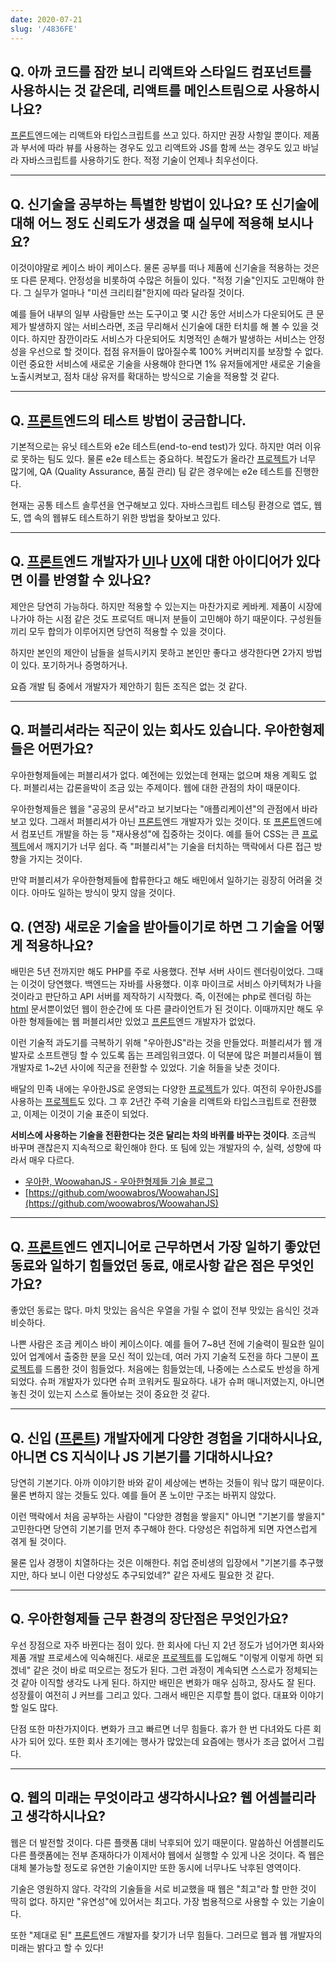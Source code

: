 ```yaml
---
date: 2020-07-21
slug: '/4836FE'
---
```


## Q. 아까 코드를 잠깐 보니 리액트와 스타일드 컴포넌트를 사용하시는 것 같은데, 리액트를 메인스트림으로 사용하시나요?

[프론트](./../.././docs/pages/Front-end.md)엔드에는 리액트와 타입스크립트를 쓰고 있다. 하지만 권장 사항일 뿐이다. 제품과 부서에 따라 뷰를 사용하는 경우도 있고 리액트와 JS를 함께 쓰는 경우도 있고 바닐라 자바스크립트를 사용하기도 한다. 적정 기술이 언제나 최우선이다.

---

## Q. 신기술을 공부하는 특별한 방법이 있나요? 또 신기술에 대해 어느 정도 신뢰도가 생겼을 때 실무에 적용해 보시나요?

이것이야말로 케이스 바이 케이스다. 물론 공부를 떠나 제품에 신기술을 적용하는 것은 또 다른 문제다. 안정성을 비롯하여 수많은 허들이 있다. "적정 기술"인지도 고민해야 한다. 그 실무가 얼마나 "미션 크리티컬"한지에 따라 달라질 것이다.

예를 들어 내부의 일부 사람들만 쓰는 도구이고 몇 시간 동안 서비스가 다운되어도 큰 문제가 발생하지 않는 서비스라면, 조금 무리해서 신기술에 대한 터치를 해 볼 수 있을 것이다. 하지만 잠깐이라도 서비스가 다운되어도 치명적인 손해가 발생하는 서비스는 안정성을 우선으로 할 것이다. 접점 유저들이 많아질수록 100% 커버리지를 보장할 수 없다. 이런 중요한 서비스에 새로운 기술을 사용해야 한다면 1% 유저들에게만 새로운 기술을 노출시켜보고, 점차 대상 유저를 확대하는 방식으로 기술을 적용할 것 같다.

---

## Q. [프론트](./../.././docs/pages/Front-end.md)엔드의 테스트 방법이 궁금합니다.

기본적으로는 유닛 테스트와 e2e 테스트(end-to-end test)가 있다. 하지만 여러 이유로 못하는 팀도 있다. 물론 e2e 테스트는 중요하다. 복잡도가 올라간 [프로젝트](./../.././docs/pages/Project.md)가 너무 많기에, QA (Quality Assurance, 품질 관리) 팀 같은 경우에는 e2e 테스트를 진행한다.

현재는 공통 테스트 솔루션을 연구해보고 있다. 자바스크립트 테스팅 환경으로 앱도, 웹도, 앱 속의 웹뷰도 테스트하기 위한 방법을 찾아보고 있다.

---

## Q. [프론트](./../.././docs/pages/Front-end.md)엔드 개발자가 [UI](./../.././docs/pages/UIUX.md)나 [UX](./../.././docs/pages/UIUX.md)에 대한 아이디어가 있다면 이를 반영할 수 있나요?

제안은 당연히 가능하다. 하지만 적용할 수 있는지는 마찬가지로 케바케. 제품이 시장에 나가야 하는 시점 같은 것도 프로덕트 매니저 분들이 고민해야 하기 때문이다. 구성원들끼리 모두 합의가 이루어지면 당연히 적용할 수 있을 것이다.

하지만 본인의 제안이 남들을 설득시키지 못하고 본인만 좋다고 생각한다면 2가지 방법이 있다. 포기하거나 증명하거나.

요즘 개발 팀 중에서 개발자가 제안하기 힘든 조직은 없는 것 같다.

---

## Q. 퍼블리셔라는 직군이 있는 회사도 있습니다. 우아한형제들은 어떤가요?

우아한형제들에는 퍼블리셔가 없다. 예전에는 있었는데 현재는 없으며 채용 계획도 없다. 퍼블리셔는 갑론을박이 조금 있는 주제이다. 웹에 대한 관점의 차이 때문이다.

우아한형제들은 웹을 "공공의 문서"라고 보기보다는 "애플리케이션"의 관점에서 바라보고 있다. 그래서 퍼블리셔가 아닌 [프론트](./../.././docs/pages/Front-end.md)엔드 개발자가 있는 것이다. 또 [프론트](./../.././docs/pages/Front-end.md)엔드에서 컴포넌트 개발을 하는 등 "재사용성"에 집중하는 것이다. 예를 들어 CSS는 큰 [프로젝트](./../.././docs/pages/Project.md)에서 깨지기가 너무 쉽다. 즉 "퍼블리셔"는 기술을 터치하는 맥락에서 다른 접근 방향을 가지는 것이다.

만약 퍼블리셔가 우아한형제들에 합류한다고 해도 배민에서 일하기는 굉장히 어려울 것이다. 아마도 일하는 방식이 맞지 않을 것이다.

## Q. (연장) 새로운 기술을 받아들이기로 하면 그 기술을 어떻게 적용하나요?

배민은 5년 전까지만 해도 PHP를 주로 사용했다. 전부 서버 사이드 렌더링이었다. 그때는 이것이 당연했다. 백엔드는 자바를 사용했다. 이후 마이크로 서비스 아키텍처가 나을 것이라고 판단하고 API 서버를 제작하기 시작했다. 즉, 이전에는 php로 렌더링 하는 [html](./../.././docs/pages/HTML.md) 문서뿐이었던 웹이 한순간에 또 다른 클라이언트가 된 것이다. 이때까지만 해도 우아한 형제들에는 웹 퍼블리셔만 있었고 [프론트](./../.././docs/pages/Front-end.md)엔드 개발자가 없었다.

이런 기술적 과도기를 극복하기 위해 "우아한JS"라는 것을 만들었다. 퍼블리셔가 웹 개발자로 소프트랜딩 할 수 있도록 돕는 프레임워크였다. 이 덕분에 많은 퍼블리셔들이 웹 개발자로 1~2년 사이에 직군을 전환할 수 있었다. 기술 허들을 낮춘 것이다.

배달의 민족 내에는 우아한JS로 운영되는 다양한 [프로젝트](./../.././docs/pages/Project.md)가 있다. 여전히 우아한JS를 사용하는 [프로젝트](./../.././docs/pages/Project.md)도 있다. 그 후 2년간 주력 기술을 리액트와 타입스크립트로 전환했고, 이제는 이것이 기술 표준이 되었다.

**서비스에 사용하는 기술을 전환한다는 것은 달리는 차의 바퀴를 바꾸는 것이다**. 조금씩 바꾸며 괜찮은지 지속적으로 확인해야 한다. 또 팀에 있는 개발자의 수, 실력, 성향에 따라서 매우 다르다.

- [우아한, WoowahanJS - 우아한형제들 기술 블로그](https://woowabros.github.io/tools/2016/09/07/woowahan-js.html)
- [https://github.com/woowabros/WoowahanJS](https://github.com/woowabros/WoowahanJS)

---

## Q. [프론트](./../.././docs/pages/Front-end.md)엔드 엔지니어로 근무하면서 가장 일하기 좋았던 동료와 일하기 힘들었던 동료, 애로사항 같은 점은 무엇인가요?

좋았던 동료는 많다. 마치 맛있는 음식은 우열을 가릴 수 없이 전부 맛있는 음식인 것과 비슷하다.

나쁜 사람은 조금 케이스 바이 케이스이다. 예를 들어 7~8년 전에 기술력이 필요한 일이 있어 업계에서 출중한 분을 모신 적이 있는데, 여러 가지 기술적 도전을 하다 그분이 [프로젝트](./../.././docs/pages/Project.md)를 드롭한 것이 힘들었다. 처음에는 힘들었는데, 나중에는 스스로도 반성을 하게 되었다. 슈퍼 개발자가 있다면 슈퍼 코워커도 필요하다. 내가 슈퍼 매니저였는지, 아니면 놓친 것이 있는지 스스로 돌아보는 것이 중요한 것 같다.

---

## Q. 신입 ([프론트](./../.././docs/pages/Front-end.md)) 개발자에게 다양한 경험을 기대하시나요, 아니면 CS 지식이나 JS 기본기를 기대하시나요?

당연히 기본기다. 아까 이야기한 바와 같이 세상에는 변하는 것들이 워낙 많기 때문이다. 물론 변하지 않는 것들도 있다. 예를 들어 폰 노이만 구조는 바뀌지 않았다.

이런 맥락에서 처음 공부하는 사람이 "다양한 경험을 쌓을지" 아니면 "기본기를 쌓을지" 고민한다면 당연히 기본기를 먼저 추구해야 한다. 다양성은 취업하게 되면 자연스럽게 겪게 될 것이다.

물론 입사 경쟁이 치열하다는 것은 이해한다. 취업 준비생의 입장에서 "기본기를 추구했지만, 하다 보니 이런 다양성도 추구되었네?" 같은 자세도 필요한 것 같다.

---

## Q. 우아한형제들 근무 환경의 장단점은 무엇인가요?

우선 장점으로 자주 바뀐다는 점이 있다. 한 회사에 다닌 지 2년 정도가 넘어가면 회사와 제품 개발 프로세스에 익숙해진다. 새로운 [프로젝트](./../.././docs/pages/Project.md)를 도입해도 "이렇게 이렇게 하면 되겠네" 같은 것이 바로 떠오르는 정도가 된다. 그런 과정이 계속되면 스스로가 정체되는 것 같아 이직할 생각도 나게 된다. 하지만 배민은 변화가 매우 심하고, 장사도 잘 된다. 성장률이 여전히 J 커브를 그리고 있다. 그래서 배민은 지루할 틈이 없다. 대표와 이야기할 일도 많다.

단점 또한 마찬가지이다. 변화가 크고 빠르면 너무 힘들다. 휴가 한 번 다녀와도 다른 회사가 되어 있다. 또한 회사 초기에는 행사가 많았는데 요즘에는 행사가 조금 없어서 그립다.

---

## Q. 웹의 미래는 무엇이라고 생각하시나요? 웹 어셈블리라고 생각하시나요?

웹은 더 발전할 것이다. 다른 플랫폼 대비 낙후되어 있기 때문이다. 말씀하신 어셈블리도 다른 플랫폼에는 전부 존재하다가 이제서야 웹에서 실행할 수 있게 나온 것이다. 즉 웹은 대체 불가능할 정도로 유연한 기술이지만 또한 동시에 너무나도 낙후된 영역이다.

기술은 영원하지 않다. 각각의 기술들을 서로 비교했을 때 웹은 "최고"라 할 만한 것이 딱히 없다. 하지만 "유연성"에 있어서는 최고다. 가장 범용적으로 사용할 수 있는 기술이다.

또한 "제대로 된" [프론트](./../.././docs/pages/Front-end.md)엔드 개발자를 찾기가 너무 힘들다. 그러므로 웹과 웹 개발자의 미래는 밝다고 할 수 있다!

<head>
  <html lang="en-US"/>
</head>
